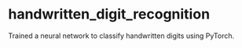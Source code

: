 # handwritten_digit_recognition
Trained a neural network to classify handwritten digits using PyTorch.

